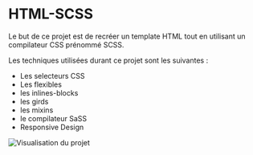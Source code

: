 # HTML-SCSS

Le but de ce projet est de recréer un template HTML tout en utilisant un compilateur CSS prénommé SCSS. 

Les techniques utilisées durant ce projet sont les suivantes : 
 - Les selecteurs CSS 
 - Les flexibles 
 - les inlines-blocks
 - les girds 
 - les mixins 
 - le compilateur SaSS
 - Responsive Design

![Visualisation du projet](<img src="https://github.com/slahino/HTML-SASS/blob/principale/models/projet_webdevnotes-el.png" width="200" height="400" />)


